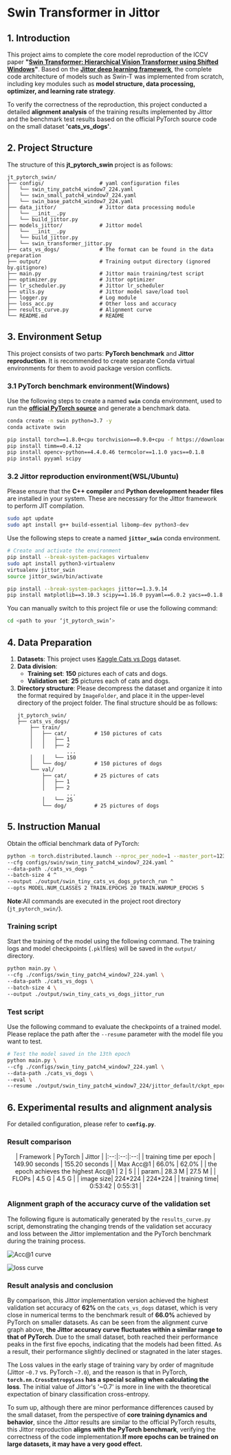 # Swin Transformer in Jittor

## 1. Introduction
This project aims to complete the core model reproduction of the ICCV paper **"[Swin Transformer: Hierarchical Vision Transformer using Shifted Windows](https://arxiv.org/abs/2103.14030)"**. Based on the **[Jittor deep learning framework](https://github.com/Jittor/jittor)**, the complete code architecture of models such as Swin-T was implemented from scratch, including key modules such as **model structure, data processing, optimizer, and learning rate strategy**.

To verify the correctness of the reproduction, this project conducted a detailed **alignment analysis** of the training results implemented by Jittor and the benchmark test results based on the official PyTorch source code on the small dataset **'cats_vs_dogs'**.

## 2. Project Structure
The structure of this **jt_pytorch_swin** project is as follows:
```
jt_pytorch_swin/
├── configs/                  # yaml configuration files
│   └── swin_tiny_patch4_window7_224.yaml
│   └── swin_small_patch4_window7_224.yaml
│   └── swin_base_patch4_window7_224.yaml
├── data_jittor/              # Jittor data processing module
│   └── __init__.py
│   └── build_jittor.py
├── models_jittor/            # Jittor model
│   └── __init__.py
│   └── build_jittor.py
│   └── swin_transformer_jittor.py
├── cats_vs_dogs/             # The format can be found in the data preparation
├── output/                   # Training output directory (ignored by.gitignore)
├── main.py                   # Jittor main training/test script
├── optimizer.py              # Jittor optimizer
├── lr_scheduler.py           # Jittor lr_scheduler
├── utils.py                  # Jittor model save/load tool
├── logger.py                 # Log module
├── loss_acc.py               # Other loss and accuracy
├── results_curve.py          # Alignment curve
└── README.md                 # README
```

## 3. Environment Setup

This project consists of two parts: **PyTorch benchmark** and **Jittor reproduction**. It is recommended to create separate Conda virtual environments for them to avoid package version conflicts.

### 3.1 PyTorch benchmark environment(Windows)

Use the following steps to create a named **`swin`** conda environment, used to run the **[official PyTorch source](https://github.com/microsoft/Swin-Transformer)** and generate a benchmark data.

```bash
conda create -n swin python=3.7 -y
conda activate swin

pip install torch==1.8.0+cpu torchvision==0.9.0+cpu -f https://download.pytorch.org/whl/torch_stable.html
pip install timm==0.4.12
pip install opencv-python==4.4.0.46 termcolor==1.1.0 yacs==0.1.8
pip install pyyaml scipy
```

### 3.2 Jittor reproduction environment(WSL/Ubuntu)

Please ensure that the **C++ compiler** and **Python development header files** are installed in your system. These are necessary for the Jittor framework to perform JIT compilation.
```bash
sudo apt update
sudo apt install g++ build-essential libomp-dev python3-dev
```
Use the following steps to create a named **`jittor_swin`** conda environment.

```bash
# Create and activate the environment
pip install --break-system-packages virtualenv
sudo apt install python3-virtualenv
virtualenv jittor_swin
source jittor_swin/bin/activate

pip install --break-system-packages jittor==1.3.9.14
pip install matplotlib==3.10.3 scipy==1.16.0 pyyaml==6.0.2 yacs==0.1.8 termcolor==3.1.0
```
You can manually switch to this project file or use the following command:
```bash
cd <path to your ‘jt_pytorch_swin’>
```

## 4. Data Preparation

1. **Datasets**: This project uses [Kaggle Cats vs Dogs](https://www.kaggle.com/c/dogs-vs-cats/data) dataset.
2. **Data division**:
    * **Training set**: **150** pictures each of cats and dogs.
    * **Validation set**: **25** pictures each of cats and dogs.
3. **Directory structure**: Please decompress the dataset and organize it into the format required by `ImageFolder`, and place it in the upper-level directory of the project folder. The final structure should be as follows:
    ```
    jt_pytorch_swin/
    ├── cats_vs_dogs/
        ├── train/
        │   ├── cat/         # 150 pictures of cats
        │   │   ├── 1
        │   │   ├── 2
			        ...
        │   │   └── 150
        │   └── dog/         # 150 pictures of dogs
        └── val/
            ├── cat/         # 25 pictures of cats
	        │   ├── 1
	        │   ├── 2
			        ...
	        │   └── 25
            └── dog/         # 25 pictures of dogs
    ```

## 5. Instruction Manual

Obtain the official benchmark data of PyTorch:
```bash
python -m torch.distributed.launch --nproc_per_node=1 --master_port=12345 main.py ^
--cfg configs/swin/swin_tiny_patch4_window7_224.yaml ^
--data-path ./cats_vs_dogs ^
--batch-size 4 ^
--output ./output/swin_tiny_cats_vs_dogs_pytorch_run ^
--opts MODEL.NUM_CLASSES 2 TRAIN.EPOCHS 20 TRAIN.WARMUP_EPOCHS 5
```

**Note**:All commands are executed in the project root directory (`jt_pytorch_swin/`).

### Training script

Start the training of the model using the following command. The training logs and model checkpoints (`.pkl`files) will be saved in the `output/` directory.

```bash
python main.py \
--cfg ./configs/swin_tiny_patch4_window7_224.yaml \
--data-path ./cats_vs_dogs \
--batch-size 4 \
--output ./output/swin_tiny_cats_vs_dogs_jittor_run
```

### Test script

Use the following command to evaluate the checkpoints of a trained model. Please replace the path after the `--resume` parameter with the model file you want to test.
```bash
# Test the model saved in the 13th epoch
python main.py \
--cfg ./configs/swin_tiny_patch4_window7_224.yaml \
--data-path ./cats_vs_dogs \
--eval \
--resume ./output/swin_tiny_patch4_window7_224/jittor_default/ckpt_epoch_13.pkl
```

## 6. Experimental results and alignment analysis

For detailed configuration, please refer to **`config.py`**.

### Result comparison

<div align="center">
| Framework | PyTorch | Jittor |
|:--:|:--:|:--:|
| training time per epoch | 149.90 seconds | 155.20 seconds |
| Max Acc@1 | 66.0% | 62.0% |
| the epoch achieves the highest Acc@1 | 2 | 5 |
| param.| 28.3 M | 27.5 M |
| FLOPs | 4.5 G | 4.5 G |
| image size| 224*224 | 224*224 |
| training time| 0:53:42 | 0:55:31 |
</div>

### Alignment graph of the accuracy curve of the validation set

The following figure is automatically generated by the `results_curve.py` script, demonstrating the changing trends of the validation set accuracy and loss between the Jittor implementation and the PyTorch benchmark during the training process.

![Acc@1 curve](https://github.com/user-attachments/assets/30161a1b-24bf-4cd5-bbb4-cc9125c3e868)

![loss curve](https://github.com/user-attachments/assets/04ecf2c4-e9c3-4e4a-a57d-608bfed00458)

### Result analysis and conclusion

By comparison, this Jittor implementation version achieved the highest validation set accuracy of **62%** on the `cats_vs_dogs` dataset, which is very close in numerical terms to the benchmark result of **66.0%** achieved by PyTorch on smaller datasets.
As can be seen from the alignment curve graph above, **the Jittor accuracy curve fluctuates within a similar range to that of PyTorch**. Due to the small dataset, both reached their performance peaks in the first five epochs, indicating that the models had been fitted. As a result, their performance slightly declined or stagnated in the later stages.

The Loss values in the early stage of training vary by order of magnitude (Jittor `~0.7` vs. PyTorch `~7.0`), and the reason is that in PyTorch, **`torch.nn.CrossEntropyLoss` has a special scaling when calculating the loss**. The initial value of Jittor's '~0.7' is more in line with the theoretical expectation of binary classification cross-entropy.

To sum up, although there are minor performance differences caused by the small dataset, from the perspective of **core training dynamics and behavior**, since the Jittor results are similar to the official PyTorch results, this Jittor reproduction **aligns with the PyTorch benchmark**, verifying the correctness of the code implementation.**If more epochs can be trained on large datasets, it may have a very good effect.**